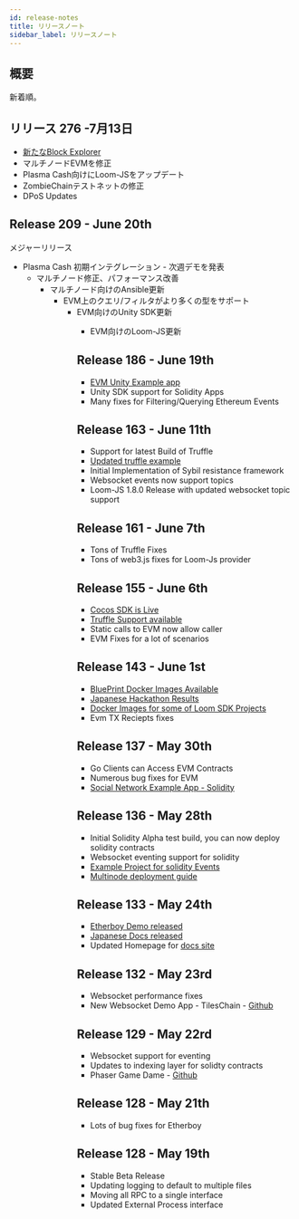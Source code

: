 ```yaml
---
id: release-notes
title: リリースノート
sidebar_label: リリースノート
---
```

## 概要

新着順。

## リリース 276 -7月13日

* [新たなBlock Explorer](block-explorer-tutorial.html)
* マルチノードEVMを修正 
* Plasma Cash向けにLoom-JSをアップデート
* ZombieChainテストネットの修正
* DPoS Updates

## Release 209 - June 20th

メジャーリリース 

* Plasma Cash 初期インテグレーション - 次週デモを発表 
    * マルチノード修正、パフォーマンス改善 
        * マルチノード向けのAnsible更新  
            * EVM上のクエリ/フィルタがより多くの型をサポート 
                * EVM向けのUnity SDK更新 
                    * EVM向けのLoom-JS更新 </ul></p> 
                        ## Release 186 - June 19th
                        
                        * [EVM Unity Example app](https://loomx.io/developers/docs/en/unity-sample-tiles-chain-evm.html)
                        * Unity SDK support for Solidity Apps
                        * Many fixes for Filtering/Querying Ethereum Events
                        ## Release 163 - June 11th
                        
                        * Support for latest Build of Truffle
                        * [Updated truffle example](https://github.com/loomnetwork/loom-truffle-provider)
                        * Initial Implementation of Sybil resistance framework
                        * Websocket events now support topics 
                        * Loom-JS 1.8.0 Release with updated websocket topic support
                        ## Release 161 - June 7th
                        
                        * Tons of Truffle Fixes
                        * Tons of web3.js fixes for Loom-Js provider
                        ## Release 155 - June 6th
                        
                        * [Cocos SDK is Live](cocos-sdk-quickstart.html)
                        * [Truffle Support available](truffle-deploy.html)
                        * Static calls to EVM now allow caller
                        * EVM Fixes for a lot of scenarios 
                        ## Release 143 - June 1st
                        
                        * [BluePrint Docker Images Available](docker-blueprint.html)
                        * [Japanese Hackathon Results](https://medium.com/loom-network/highlights-from-the-first-loom-unity-sdk-hackathon-tokyo-edition-6ed723747c19)
                        * [Docker Images for some of Loom SDK Projects](https://hub.docker.com/r/loomnetwork/)
                        * Evm TX Reciepts fixes 
                        ## Release 137 - May 30th
                        
                        * Go Clients can Access EVM Contracts
                        * Numerous bug fixes for EVM
                        * [Social Network Example App - Solidity](simple-social-network-example.html)
                        ## Release 136 - May 28th
                        
                        * Initial Solidity Alpha test build, you can now deploy solidity contracts
                        * Websocket eventing support for solidity 
                        * [Example Project for solidity Events](phaser-sdk-demo-web3-websocket.html)
                        * [Multinode deployment guide](multi-node-deployment.html)
                        ## Release 133 - May 24th
                        
                        * [Etherboy Demo released](https://loomx.io/developers/docs/en/etherboy-game.html)
                        * [Japanese Docs released](https://loomx.io/developers/ja)
                        * Updated Homepage for [docs site](https://loomx.io/developers/en/) 
                        ## Release 132 - May 23rd
                        
                        * Websocket performance fixes
                        * New Websocket Demo App - TilesChain - [Github](https://github.com/loomnetwork/tiles-chain) 
                        ## Release 129 - May 22rd
                        
                        * Websocket support for eventing
                        * Updates to indexing layer for solidty contracts
                        * Phaser Game Dame - [Github](https://github.com/loomnetwork/phaser-sdk-demo)
                        ## Release 128 - May 21th
                        
                        * Lots of bug fixes for Etherboy
                        ## Release 128 - May 19th
                        
                        * Stable Beta Release
                        * Updating logging to default to multiple files 
                        * Moving all RPC to a single interface
                        * Updated External Process interface
